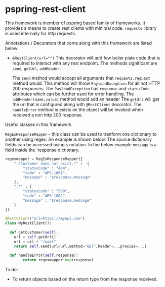 # pspring-rest-client

This framework is member of pspring based family of frameworks. It provides a means to create rest clients with minimal code. `requests` library is used internally for http requests.

Annotations / Decorators that come along with this framework are listed below

* `@RestClient(url="")`
  This decorator will add few boiler plate code that is required to interact with any rest endpoint. The methods significant are `send`, `getUrl`, `addHeader`.
  
  The `send` method would accept all arguments that `requests.request` method would. This method will throw `PayloadException` for all not HTTP 200 responses. The `PayloadException` has `response` and `statusCode` attributes which can be further used for error handling.
  The `addHeader(name,value)` method would add an header
  The `getUrl` will get the url that is configured along with `@RestClient` decorator.
  The `handleError` method is exists on the object will be invoked when received a non http 200 response.
  
  
Useful classes in this framework

`RegExResponseMapper` - this class can be used to tranform one dictionary to another using regex. An example is shown below. The source dictionary fields can be accessed using `$` notation. In the below example `message` is a field inside the `response dictionary.
```python
regexmapper = RegExResponseMapper({
    ".*Customer does not exist.*" :  {
        "statusCode" : "404",
        "code" : "APS-1001",
        "message" : "$response.message"
    },
    ".*" : {
        "statusCode" : "500",
        "code" : "APS-1002",
        "message" : "$response.message"
    }
})

@RestClient("url=https://myapi.com")
class MyRestClient():
  
  def getCustomer(self):
    url = self.getUrl()
    url = url + "/user"
    return self.send(url=url,method="GET",header=..,proxies=...)
    
  def handleError(self,response):
        return regexmapper.map(response)
```
  
 To do:
 
 * To return objects based on the return type from the response received.
